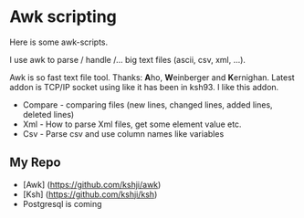 # Awk scripting #

Here is some awk-scripts.

I use awk to parse / handle /... big text files (ascii, csv, xml, ...).

Awk is so fast text file tool. Thanks: **A**ho, **W**einberger and **K**ernighan.
Latest addon is TCP/IP socket using like it has been in ksh93. I like this addon.

  * Compare - comparing files (new lines, changed lines, added lines, deleted lines)
  * Xml - How to parse Xml files, get some element value etc.
  * Csv - Parse csv and use column names like variables


## My Repo ##
   * [Awk] (https://github.com/kshji/awk)
   * [Ksh] (https://github.com/kshji/ksh)
   * Postgresql is coming
